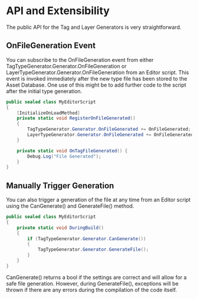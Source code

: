 ﻿# API and Extensibility

The public API for the Tag and Layer Generators is very straightforward.

## OnFileGeneration Event

You can subscribe to the OnFileGeneration event from either TagTypeGenerator.Generator.OnFileGeneration or LayerTypeGenerator.Generator.OnFileGeneration from an Editor script. This
event is invoked immediately after the new type file has been stored to the Asset Database. One use of this might be to add further code to the script after the initial type
generation.

```c#
public sealed class MyEditorScript
{
    [InitializeOnLoadMethod]
    private static void RegisterOnFileGenerated()
    {
        TagTypeGenerator.Generator.OnFileGenerated += OnFileGenerated;
        LayerTypeGenerator.Generator.OnFileGenerated += OnFileGenerated;
    }

    private static void OnTagFileGenerated() {
        Debug.Log("File Generated");
    }
}
```

## Manually Trigger Generation

You can also trigger a generation of the file at any time from an Editor script using the CanGenerate() and GenerateFile() method.

```c#
public sealed class MyEditorScript
{
    private static void DuringBuild()
    {
        if (TagTypeGenerator.Generator.CanGenerate())
        {
            TagTypeGenerator.Generator.GenerateFile();
        }
    }
}
```

CanGenerate() returns a bool if the settings are correct and will allow for a safe file generation. However, during GenerateFile(), exceptions will be thrown if there are any
errors during the compilation of the code itself.